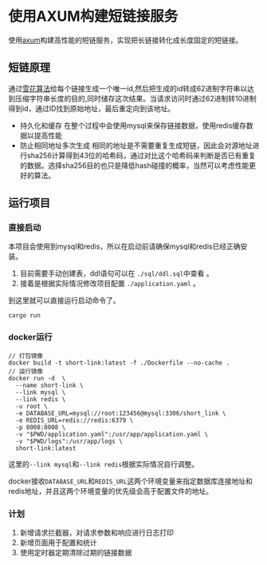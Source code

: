 # 使用AXUM构建短链接服务

使用[axum](https://github.com/tokio-rs/axum)构建高性能的短链服务，实现把长链接转化成长度固定的短链接。

## 短链原理
通过[雪花算法](https://gitee.com/yitter/idgenerator)给每个链接生成一个唯一id,然后把生成的id转成62进制字符串以达到压缩字符串长度的目的,同时储存这次结果。当请求访问时通过62进制转10进制得到id，通过ID找到原始地址，最后重定向到该地址。

 - 持久化和缓存
 在整个过程中会使用mysql来保存链接数据，使用redis缓存数据以提高性能
 - 防止相同地址多次生成
 相同的地址是不需要重复生成短链，因此会对源地址进行sha256计算得到43位的哈希码，通过对比这个哈希码来判断是否已有重复的数据。选择sha256目的也只是降低hash碰撞的概率，当然可以考虑性能更好的算法。

## 运行项目
### 直接启动
本项目会使用到mysql和redis，所以在启动前请确保mysql和redis已经正确安装。 
1. 目前需要手动创建表，ddl语句可以在 `./sql/ddl.sql`中查看 。 
2. 接着是根据实际情况修改项目配置 `./application.yaml` 。 

到这里就可以直接运行启动命令了。
```shell
cargo run
```
### docker运行
```shell
// 打包镜像
docker build -t short-link:latest -f ./Dockerfile --no-cache .
// 运行镜像
docker run -d  \
  --name short-link \
  --link mysql \
  --link redis \
  -u root \
  -e DATABASE_URL=mysql://root:123456@mysql:3306/short_link \
  -e REDIS_URL=redis://redis:6379 \
  -p 8008:8008 \
  -v "$PWD/application.yaml":/usr/app/application.yaml \
  -v "$PWD/logs":/usr/app/logs \
  short-link:latest
```
这里的`--link mysql`和`--link redis`根据实际情况自行调整。 

docker接收`DATABASE_URL`和`REDIS_URL`这两个环境变量来指定数据库连接地址和redis地址，并且这两个环境变量的优先级会高于配置文件的地址。

### 计划
1. 新增请求拦截器，对请求参数和响应进行日志打印
2. 新增页面用于配置和统计
3. 使用定时器定期清除过期的链接数据
